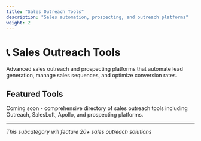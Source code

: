 ```yaml
---
title: "Sales Outreach Tools"
description: "Sales automation, prospecting, and outreach platforms"
weight: 2
---
```


# 📞 Sales Outreach Tools

Advanced sales outreach and prospecting platforms that automate lead generation, manage sales sequences, and optimize conversion rates.

## Featured Tools

Coming soon - comprehensive directory of sales outreach tools including Outreach, SalesLoft, Apollo, and prospecting platforms.

---

*This subcategory will feature 20+ sales outreach solutions*